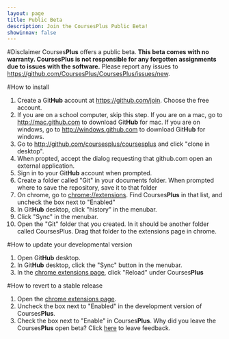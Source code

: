 ```yaml
---
layout: page
title: Public Beta
description: Join the CoursesPlus Public Beta!
showinnav: false
---
```


#Disclaimer
Courses**Plus** offers a public beta. **This beta comes with no warranty. CoursesPlus is not responsible for any forgotten assignments due to issues with the software.** Please report any issues to <https://github.com/CoursesPlus/CoursesPlus/issues/new>.

#How to install
1. Create a Git**Hub** account at <https://github.com/join>. Choose the free account.
2. If you are on a school computer, skip this step.  If you are on a mac, go to <http://mac.github.com> to download Git**Hub** for mac. If you are on windows, go to <http://windows.github.com> to download Git**Hub** for windows. 
3. Go to <http://github.com/coursesplus/coursesplus> and click "clone in desktop".
4. When propted, accept the dialog requesting that github.com open an external application.
5. Sign in to your Git**Hub** account when prompted.
6. Create a folder called "Git" in your documents folder. When prompted where to save the repository, save it to that folder
7. On chrome, go to <chrome://extensions>. Find Courses**Plus** in that list, and uncheck the box next to "Enabled"
8. In Git**Hub** desktop, click "history" in the menubar.
9. Click "Sync" in the menubar.
10. Open the "Git" folder that you created. In it should be another folder called CoursesPlus. Drag that folder to the extensions page in chrome.

#How to update your developmental version
1. Open Git**Hub** desktop.
2. In Git**Hub** desktop, click the "Sync" button in the menubar.
3. In the [chrome extensions page](chrome://extensions), click "Reload" under Courses**Plus**

#How to revert to a stable release
1. Open the [chrome extensions page](chrome://extensions).
2. Uncheck the box next to "Enabled" in the development version of Courses**Plus**.
3. Check the box next to "Enable" in Courses**Plus**.
Why did you leave the Courses**Plus** open beta? Click [here](https://github.com/CoursesPlus/CoursesPlus/issues/new) to leave feedback.
